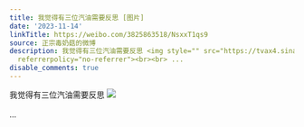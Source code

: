 ```yaml
---
title: 我觉得有三位汽油需要反思 [图片]
date: '2023-11-14'
linkTitle: https://weibo.com/3825863518/NsxxT1qs9
source: 正宗毒奶菇的微博
description: 我觉得有三位汽油需要反思 <img style="" src="https://tvax4.sinaimg.cn/large/e40a0b5egy1hjuqhbcq28j20hc0ku16r.jpg"
  referrerpolicy="no-referrer"><br><br> ...
disable_comments: true
---
```

我觉得有三位汽油需要反思 <img style="" src="https://tvax4.sinaimg.cn/large/e40a0b5egy1hjuqhbcq28j20hc0ku16r.jpg" referrerpolicy="no-referrer"><br><br> ...